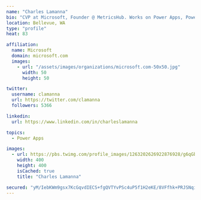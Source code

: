 ```yaml
---
name: "Charles Lamanna"
bio: "CVP at Microsoft, Founder @ MetricsHub. Works on Power Apps, Power Automate, Power Virtual Agent, Common Data Service and Dynamics 365."
location: Bellevue, WA
type: "profile"
heat: 83

affiliation:
  name: Microsoft
  domain: microsoft.com
  images:
    - url: "/assets/images/organizations/microsoft.com-50x50.jpg"
      width: 50
      height: 50

twitter:
  username: clamanna
  url: https://twitter.com/clamanna
  followers: 5366

linkedin:
  url: https://www.linkedin.com/in/charleslamanna

topics:
  - Power Apps

images:
  - url: https://pbs.twimg.com/profile_images/1263202626922876928/g6qGbHZ-_400x400.jpg
    width: 400
    height: 400
    isCached: true
    title: "Charles Lamanna"

secured: "yM/IebKWm9gsx7KcGqvdIECS+fgQVTYvPSc4uP5f1H2eKE/8VFfhk+PRJSNqiohofRC0MMvIB/5FKC2LMh/VO3cFmWcpVEuNs+4nb4BkOLOoYGh/ZexCtexnVBHQMWT0hMh2py9dVdJdx1aY+K6EK1yy4weYi6cuAOnoxfUNo5S4GfKiJl9DQlHr11+Lb/sY4gHoKpnVbI9P4Lx6ITb8frNTuK0iga71uc1sjhf1F/99CP/D59GBPvX4btI0ovdJgQFVneFkgcW2HUzEc5D2vCvvIRdpgYf/fKC3HteKpNIS6s23uw0PNf2oXLp79uEGRckvCKEkFMhurN3pWntjzJ+DqMABDBsUPt7tGvT9Ia3CDzT+r/R8mu+u/A63WJCFlArgjjefva63oHwzBvl1KqjsYCaA5mf6YD3exXRjWdY=;eufYYqChznYFRSaVJSMJjg=="
---
```


